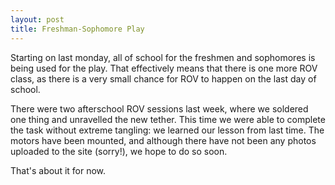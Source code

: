 ```yaml
---
layout: post
title: Freshman-Sophomore Play
---
```


Starting on last monday, all of school for the freshmen and sophomores is being used for the play. That effectively means that there is one more ROV class, as there is a very small chance for ROV to happen on the last day of school.

There were two afterschool ROV sessions last week, where we soldered one thing and unravelled the new tether. This time we were able to complete the task without extreme tangling: we learned our lesson from last time. The motors have been mounted, and although there have not been any photos uploaded to the site (sorry!), we hope to do so soon.

That's about it for now.